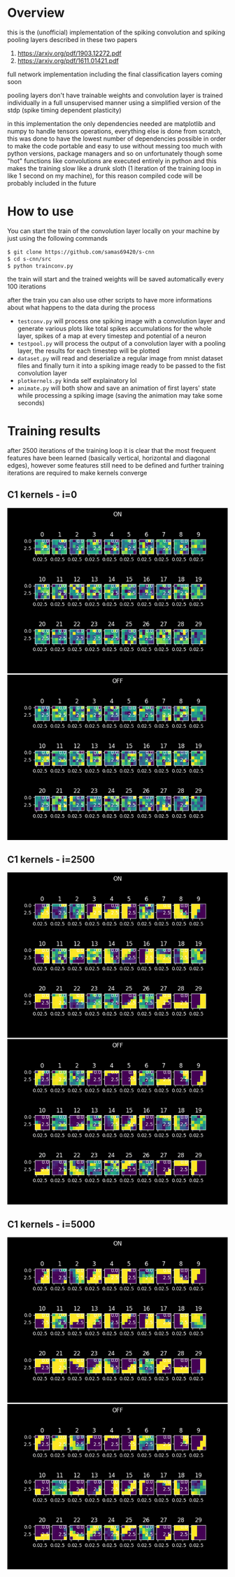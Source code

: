 # Overview

this is the (unofficial) implementation of the spiking convolution and spiking pooling layers described in these two papers

1) https://arxiv.org/pdf/1903.12272.pdf
2) https://arxiv.org/pdf/1611.01421.pdf

full network implementation including the final classification layers coming soon

pooling layers don't have trainable weights and convolution layer is trained individually in a full unsupervised manner using a simplified version of the stdp (spike timing dependent plasticity)

in this implementation the only dependencies needed are matplotlib and numpy to handle tensors operations, everything else is done from scratch, this was done to have the lowest number of dependencies possible in order to make the code portable and easy to use without messing too much with python versions, package managers and so on 
unfortunately though some "hot" functions like convolutions are executed entirely in python and this makes the training slow like a drunk sloth (1 iteration of the training loop in like 1 second on my machine), for this reason compiled code will be probably included in the future


# How to use

You can start the train of the convolution layer locally on your machine by just using the following commands
```
$ git clone https://github.com/samas69420/s-cnn
$ cd s-cnn/src
$ python trainconv.py
```
the train will start and the trained weights will be saved automatically every 100 iterations

after the train you can also use other scripts to have more informations about what happens to the data during the process
- `testconv.py` will process one spiking image with a convolution layer and generate various plots like total spikes accumulations for the whole layer, spikes of a map at every timestep and potential of a neuron
- `testpool.py` will process the output of a convolution layer with a pooling layer, the results for each timestep will be plotted
- `dataset.py` will read and deserialize a regular image from mnist dataset files and finally turn it into a spiking image ready to be passed to the fist convolution layer
- `plotkernels.py` kinda self explainatory lol
- `animate.py` will both show and save an animation of first layers' state while processing a spiking image (saving the animation may take some seconds)


# Training results

after 2500 iterations of the training loop it is clear that the most frequent features have been learned (basically vertical, horizontal and diagonal edges), however some features still need to be defined and further training iterations are required to make kernels converge

## C1 kernels - i=0

![](images/on0.png?raw=true)
![](images/off0.png?raw=true)

## C1 kernels - i=2500

![](images/on2500.png?raw=true)
![](images/off2500.png?raw=true)

## C1 kernels - i=5000

![](images/on5000.png?raw=true)
![](images/off5000.png?raw=true)
